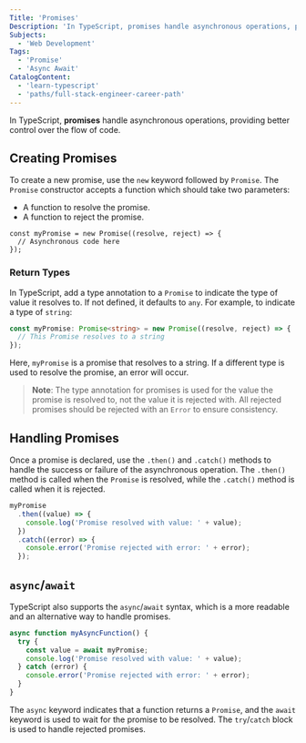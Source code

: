 ```yaml
---
Title: 'Promises'
Description: 'In TypeScript, promises handle asynchronous operations, providing better control over the flow of code.'
Subjects:
  - 'Web Development'
Tags:
  - 'Promise'
  - 'Async Await'
CatalogContent:
  - 'learn-typescript'
  - 'paths/full-stack-engineer-career-path'
---
```


In TypeScript, **promises** handle asynchronous operations, providing better control over the flow of code.

## Creating Promises

To create a new promise, use the `new` keyword followed by `Promise`. The `Promise` constructor accepts a function which should take two parameters:

- A function to resolve the promise.
- A function to reject the promise.

```pseudo
const myPromise = new Promise((resolve, reject) => {
  // Asynchronous code here
});
```

### Return Types

In TypeScript, add a type annotation to a `Promise` to indicate the type of value it resolves to. If not defined, it defaults to `any`. For example, to indicate a type of `string`:

```ts
const myPromise: Promise<string> = new Promise((resolve, reject) => {
  // This Promise resolves to a string
});
```

Here, `myPromise` is a promise that resolves to a string. If a different type is used to resolve the promise, an error will occur.

> **Note**: The type annotation for promises is used for the value the promise is resolved to, not the value it is rejected with. All rejected promises should be rejected with an `Error` to ensure consistency.

## Handling Promises

Once a promise is declared, use the `.then()` and `.catch()` methods to handle the success or failure of the asynchronous operation. The `.then()` method is called when the `Promise` is resolved, while the `.catch()` method is called when it is rejected.

```ts
myPromise
  .then((value) => {
    console.log('Promise resolved with value: ' + value);
  })
  .catch((error) => {
    console.error('Promise rejected with error: ' + error);
  });
```

## `async`/`await`

TypeScript also supports the `async`/`await` syntax, which is a more readable and an alternative way to handle promises.

```ts
async function myAsyncFunction() {
  try {
    const value = await myPromise;
    console.log('Promise resolved with value: ' + value);
  } catch (error) {
    console.error('Promise rejected with error: ' + error);
  }
}
```

The `async` keyword indicates that a function returns a `Promise`, and the `await` keyword is used to wait for the promise to be resolved. The `try`/`catch` block is used to handle rejected promises.
